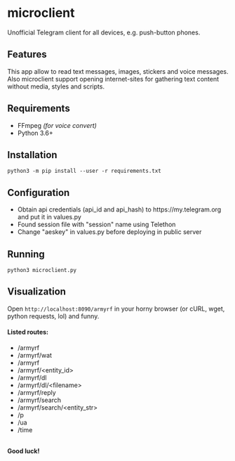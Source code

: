 # microclient
Unofficial Telegram client for all devices, e.g. push-button phones.
<br>
<h2>Features</h2>
This app allow to read text messages, images, stickers and voice messages. Also microclient support opening internet-sites for gathering text content without media, styles and scripts.
<h2>Requirements</h2>
<ul>
  <li>FFmpeg <i>(for voice convert)</i></li>
  <li>Python 3.6+</li>
</ul>

<h2>Installation</h2>
<code>python3 -m pip install --user -r requirements.txt</code>

<h2>Configuration</h2>
<ul>
  <li>Obtain api credentials (api_id and api_hash) to https://my.telegram.org and put it in values.py</li>
  <li>Found session file with "session" name using Telethon</li>
  <li>Change "aeskey" in values.py before deploying in public server
</ul>

<h2>Running</h2>
<code>python3 microclient.py</code>

<h2>Visualization</h2>
<p>Open <code>http://localhost:8090/armyrf</code> in your horny browser (or cURL, wget, python requests, lol) and funny.</p>
<h4>Listed routes:</h4>
<ul>
  <li>/armyrf</li>
  <li>/armyrf/wat</li>
  <li>/armyrf</li>
  <li>/armyrf/&lt;entity_id&gt;</li>
  <li>/armyrf/dl</li>
  <li>/armyrf/dl/&lt;filename&gt;</li>
  <li>/armyrf/reply</li>
  <li>/armyrf/search</li>
  <li>/armyrf/search/&lt;entity_str&gt;</li>
  <li>/p</li>
  <li>/ua</li>
  <li>/time</li>
</ul>
<br>
<b>Good luck!<b>
